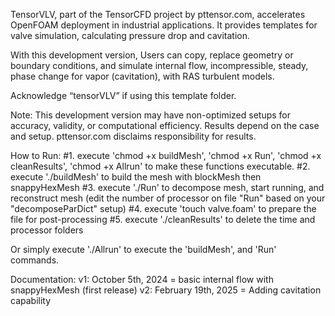 TensorVLV, part of the TensorCFD project by pttensor.com, accelerates OpenFOAM deployment in industrial applications. It provides templates for valve simulation, calculating pressure drop and cavitation. 

With this development version, Users can copy, replace geometry or boundary conditions, and simulate internal flow, incompressible, steady, phase change for vapor (cavitation), with RAS turbulent models.

Acknowledge “tensorVLV” if using this template folder.

Note: This development version may have non-optimized setups for accuracy, validity, or computational efficiency. Results depend on the case and setup. pttensor.com disclaims responsibility for results.

How to Run:
#1. execute 'chmod +x buildMesh', 'chmod +x Run', 'chmod +x cleanResults', 'chmod +x Allrun' to make these functions executable.
#2. execute './buildMesh' to build the mesh with blockMesh then snappyHexMesh
#3. execute './Run' to decompose mesh, start running, and reconstruct mesh (edit the number of processor on file "Run" based on your "decomposeParDict" setup)
#4. execute 'touch valve.foam' to prepare the file for post-processing
#5. execute './cleanResults' to delete the time and processor folders

Or simply execute './Allrun' to execute the 'buildMesh', and 'Run' commands.

Documentation:
v1: October 5th, 2024 = basic internal flow with snappyHexMesh (first release)
v2: February 19th, 2025 = Adding cavitation capability


